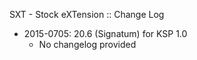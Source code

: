 SXT - Stock eXTension :: Change Log

* 2015-0705: 20.6 (Signatum) for KSP 1.0
	+ No changelog provided
